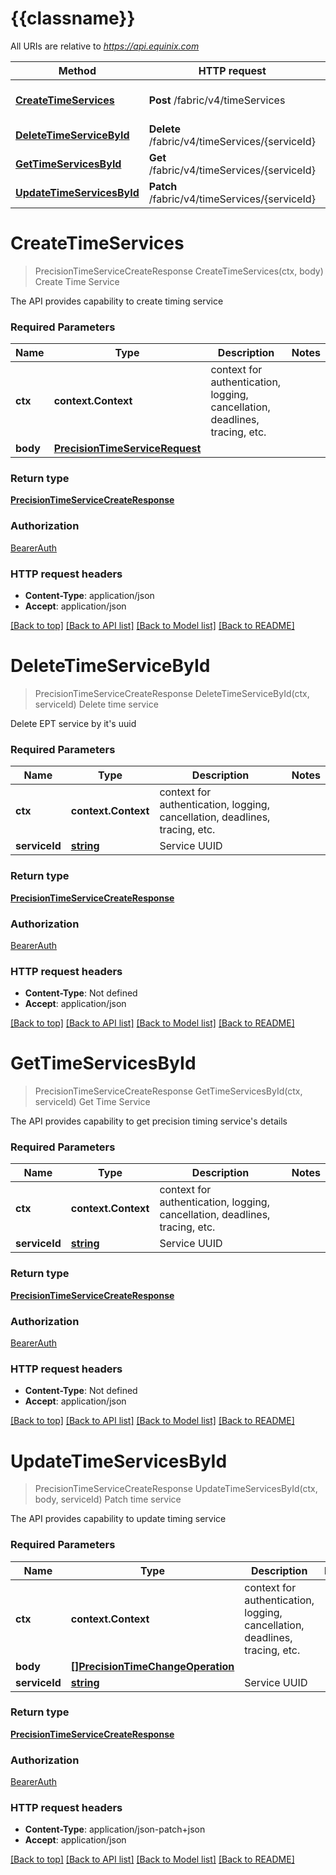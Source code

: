 # {{classname}}

All URIs are relative to *https://api.equinix.com*

Method | HTTP request | Description
------------- | ------------- | -------------
[**CreateTimeServices**](PrecisionTimeApi.md#CreateTimeServices) | **Post** /fabric/v4/timeServices | Create Time Service
[**DeleteTimeServiceById**](PrecisionTimeApi.md#DeleteTimeServiceById) | **Delete** /fabric/v4/timeServices/{serviceId} | Delete time service
[**GetTimeServicesById**](PrecisionTimeApi.md#GetTimeServicesById) | **Get** /fabric/v4/timeServices/{serviceId} | Get Time Service
[**UpdateTimeServicesById**](PrecisionTimeApi.md#UpdateTimeServicesById) | **Patch** /fabric/v4/timeServices/{serviceId} | Patch time service

# **CreateTimeServices**
> PrecisionTimeServiceCreateResponse CreateTimeServices(ctx, body)
Create Time Service

The API provides capability to create timing service

### Required Parameters

Name | Type | Description  | Notes
------------- | ------------- | ------------- | -------------
 **ctx** | **context.Context** | context for authentication, logging, cancellation, deadlines, tracing, etc.
  **body** | [**PrecisionTimeServiceRequest**](PrecisionTimeServiceRequest.md)|  | 

### Return type

[**PrecisionTimeServiceCreateResponse**](precisionTimeServiceCreateResponse.md)

### Authorization

[BearerAuth](../README.md#BearerAuth)

### HTTP request headers

 - **Content-Type**: application/json
 - **Accept**: application/json

[[Back to top]](#) [[Back to API list]](../README.md#documentation-for-api-endpoints) [[Back to Model list]](../README.md#documentation-for-models) [[Back to README]](../README.md)

# **DeleteTimeServiceById**
> PrecisionTimeServiceCreateResponse DeleteTimeServiceById(ctx, serviceId)
Delete time service

Delete EPT service by it's uuid

### Required Parameters

Name | Type | Description  | Notes
------------- | ------------- | ------------- | -------------
 **ctx** | **context.Context** | context for authentication, logging, cancellation, deadlines, tracing, etc.
  **serviceId** | [**string**](.md)| Service UUID | 

### Return type

[**PrecisionTimeServiceCreateResponse**](precisionTimeServiceCreateResponse.md)

### Authorization

[BearerAuth](../README.md#BearerAuth)

### HTTP request headers

 - **Content-Type**: Not defined
 - **Accept**: application/json

[[Back to top]](#) [[Back to API list]](../README.md#documentation-for-api-endpoints) [[Back to Model list]](../README.md#documentation-for-models) [[Back to README]](../README.md)

# **GetTimeServicesById**
> PrecisionTimeServiceCreateResponse GetTimeServicesById(ctx, serviceId)
Get Time Service

The API provides capability to get precision timing service's details

### Required Parameters

Name | Type | Description  | Notes
------------- | ------------- | ------------- | -------------
 **ctx** | **context.Context** | context for authentication, logging, cancellation, deadlines, tracing, etc.
  **serviceId** | [**string**](.md)| Service UUID | 

### Return type

[**PrecisionTimeServiceCreateResponse**](precisionTimeServiceCreateResponse.md)

### Authorization

[BearerAuth](../README.md#BearerAuth)

### HTTP request headers

 - **Content-Type**: Not defined
 - **Accept**: application/json

[[Back to top]](#) [[Back to API list]](../README.md#documentation-for-api-endpoints) [[Back to Model list]](../README.md#documentation-for-models) [[Back to README]](../README.md)

# **UpdateTimeServicesById**
> PrecisionTimeServiceCreateResponse UpdateTimeServicesById(ctx, body, serviceId)
Patch time service

The API provides capability to update timing service

### Required Parameters

Name | Type | Description  | Notes
------------- | ------------- | ------------- | -------------
 **ctx** | **context.Context** | context for authentication, logging, cancellation, deadlines, tracing, etc.
  **body** | [**[]PrecisionTimeChangeOperation**](precisionTimeChangeOperation.md)|  | 
  **serviceId** | [**string**](.md)| Service UUID | 

### Return type

[**PrecisionTimeServiceCreateResponse**](precisionTimeServiceCreateResponse.md)

### Authorization

[BearerAuth](../README.md#BearerAuth)

### HTTP request headers

 - **Content-Type**: application/json-patch+json
 - **Accept**: application/json

[[Back to top]](#) [[Back to API list]](../README.md#documentation-for-api-endpoints) [[Back to Model list]](../README.md#documentation-for-models) [[Back to README]](../README.md)


